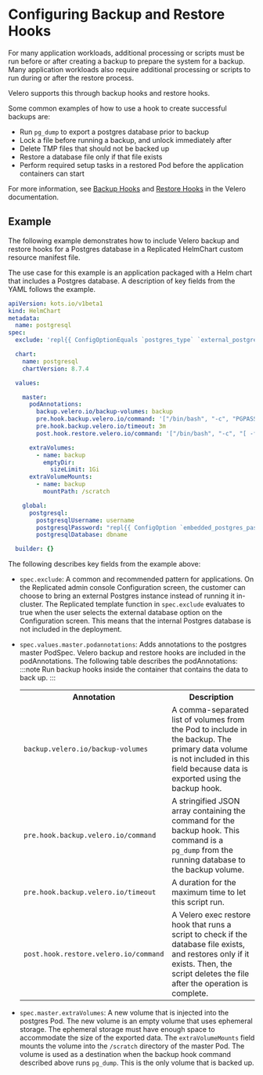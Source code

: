 # Configuring Backup and Restore Hooks

For many application workloads, additional processing or scripts must be run before or after creating a backup to prepare the system for a backup. Many application workloads also require additional processing or scripts to run during or after the restore process.

Velero supports this through backup hooks and restore hooks.

Some common examples of how to use a hook to create successful backups are:
- Run `pg_dump` to export a postgres database prior to backup
- Lock a file before running a backup, and unlock immediately after
- Delete TMP files that should not be backed up
- Restore a database file only if that file exists
- Perform required setup tasks in a restored Pod before the application containers can start

For more information, see [Backup Hooks](https://velero.io/docs/v1.9/backup-hooks/) and [Restore Hooks](https://velero.io/docs/v1.9/restore-hooks) in the Velero documentation.

## Example

The following example demonstrates how to include Velero backup and restore hooks for a Postgres database in a Replicated HelmChart custom resource manifest file.

The use case for this example is an application packaged with a Helm chart that includes a Postgres database. A description of key fields from the YAML follows the example.

```yaml
apiVersion: kots.io/v1beta1
kind: HelmChart
metadata:
  name: postgresql
spec:
  exclude: 'repl{{ ConfigOptionEquals `postgres_type` `external_postgres` }}'

  chart:
    name: postgresql
    chartVersion: 8.7.4

  values:

    master:
      podAnnotations:
        backup.velero.io/backup-volumes: backup
        pre.hook.backup.velero.io/command: '["/bin/bash", "-c", "PGPASSWORD=$POSTGRES_PASSWORD pg_dump -U username -d dbname -h 127.0.0.1 > /scratch/backup.sql"]'
        pre.hook.backup.velero.io/timeout: 3m
        post.hook.restore.velero.io/command: '["/bin/bash", "-c", "[ -f \"/scratch/backup.sql\" ] && PGPASSWORD=$POSTGRES_PASSWORD psql -U username -h 127.0.0.1 -d dbname -f /scratch/backup.sql && rm -f /scratch/backup.sql;"]'

      extraVolumes:
        - name: backup
          emptyDir:
            sizeLimit: 1Gi
      extraVolumeMounts:
        - name: backup
          mountPath: /scratch

    global:
      postgresql:
        postgresqlUsername: username
        postgresqlPassword: "repl{{ ConfigOption `embedded_postgres_password` }}"
        postgresqlDatabase: dbname

  builder: {}

```

The following describes key fields from the example above:

* `spec.exclude`: A common and recommended pattern for applications. On the Replicated admin console Configuration screen, the customer can choose to bring an external Postgres instance instead of running it in-cluster. The Replicated template function in `spec.exclude` evaluates to true when the user selects the external database option on the Configuration screen. This means that the internal Postgres database is not included in the deployment.

* `spec.values.master.podannotations`: Adds annotations to the postgres master PodSpec. Velero backup and restore hooks are included in the podAnnotations. The following table describes the podAnnotations:
:::note
Run backup hooks inside the container that contains the data to back up.
:::

   <table>
     <tr>
       <th>Annotation</th>
       <th>Description</th>
     </tr>
     <tr>
       <td><code>backup.velero.io/backup-volumes</code></td>
       <td>A comma-separated list of volumes from the Pod to include in the backup. The primary data volume is not included in this field because data is exported using the backup hook.</td>
     </tr>
     <tr>
       <td><code>pre.hook.backup.velero.io/command</code></td>
       <td>A stringified JSON array containing the command for the backup hook.
       This command is a <code>pg_dump</code> from the running database to the backup volume.</td>
     </tr>
     <tr>
       <td><code>pre.hook.backup.velero.io/timeout</code></td>
       <td>A duration for the maximum time to let this script run.</td>
     </tr>
     <tr>
       <td><code>post.hook.restore.velero.io/command</code></td>
       <td>A Velero exec restore hook that runs a script to check if the database file exists, and restores only if it exists. Then, the script deletes the file after the operation is complete.</td>
     </tr>
   </table>

* `spec.master.extraVolumes`: A new volume that is injected into the postgres Pod. The new volume is an empty volume that uses ephemeral storage. The ephemeral storage must have enough space to accommodate the size of the exported data.
The `extraVolumeMounts` field mounts the volume into the `/scratch` directory of the master Pod. The volume is used as a destination when the backup hook command described above runs `pg_dump`. This is the only volume that is backed up.
